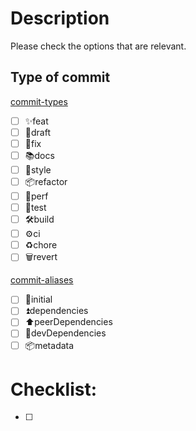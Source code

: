 # Description

Please check the options that are relevant.

## Type of commit

[commit-types](https://github.com/pvdlg/conventional-commit-types#commit-types)

- [ ] ✨feat
- [ ] 📃draft
- [ ] 🐛fix
- [ ] 📚docs
- [ ] 💎style
- [ ] 📦refactor
- [ ] 🚀perf
- [ ] 🚨test
- [ ] 🛠build
- [ ] ⚙️ci
- [ ] ♻️chore
- [ ] 🗑revert

[commit-aliases](https://github.com/pvdlg/conventional-commit-types#commit-aliases)

- [ ] 🎉initial
- [ ] ⏫dependencies
- [ ] ⬆️peerDependencies
- [ ] 🔼devDependencies
- [ ] 📦metadata

# Checklist:

- [ ] 
